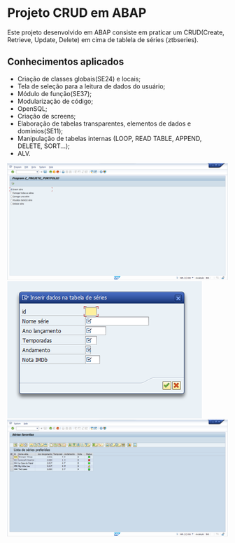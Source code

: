 # Projeto CRUD em ABAP
Este projeto desenvolvido em ABAP consiste em praticar um CRUD(Create, Retrieve, Update, Delete) em cima de tablela de séries (ztbseries).
## Conhecimentos aplicados
- Criação de classes globais(SE24) e locais;
- Tela de seleção para a leitura de dados do usuário;
- Módulo de função(SE37);
- Modularização de código;
- OpenSQL;
- Criação de screens;
- Elaboração de tabelas transparentes, elementos de dados e domínios(SE11);
- Manipulação de tabelas internas (LOOP, READ TABLE, APPEND, DELETE, SORT...);
- ALV.

![Tela de seleção](https://raw.githubusercontent.com/Rafael-Ienne/minhas_series.abap/main/TELA_SELECAO.png)
![Tela de inserir série](https://raw.githubusercontent.com/Rafael-Ienne/minhas_series.abap/main/INSERIR_DADOS.png)
![Tela ALV que mostra todas as séries](https://raw.githubusercontent.com/Rafael-Ienne/minhas_series.abap/main/tela_alv.png)
